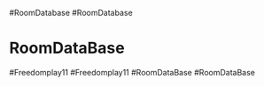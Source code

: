 #RoomDatabase
#RoomDatabase
# RoomDataBase
#Freedomplay11
#Freedomplay11
#RoomDataBase
#RoomDataBase
